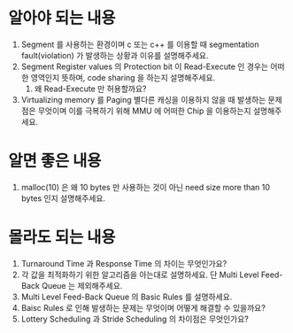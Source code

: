 # 알아야 되는 내용

1. Segment 를 사용하는 환경이며 c 또는 c++ 를 이용할 때 segmentation fault(violation) 가 발생하는 상황과 이유를 설명해주세요.
2. Segment Register values 의 Protection bit 이 Read-Execute 인 경우는 어떠한 영역인지 뜻하며, code sharing 을 하는지 설명해주세요.
   1. 왜 Read-Execute 만 허용할까요?
3. Virtualizing memory 를 Paging 별다른 캐싱을 이용하지 않을 때 발생하는 문제점은 무엇이며 이를 극복하기 위해 MMU 에 어떠한 Chip 을 이용하는지 설명해주세요.

# 알면 좋은 내용

1. malloc(10) 은 왜 10 bytes 만 사용하는 것이 아닌 need size more than 10 bytes 인지 설명해주세요.

# 몰라도 되는 내용

1. Turnaround Time 과 Response Time 의 차이는 무엇인가요?
2. 각 값을 최적화하기 위한 알고리즘을 아는대로 설명하세요. 단 Multi Level Feed-Back Queue 는 제외해주세요.
3. Multi Level Feed-Back Queue 의 Basic Rules 를 설명하세요.
4. Baisc Rules 로 인해 발생하는 문제는 무엇이며 어떻게 해결할 수 있을까요?
5. Lottery Scheduling 과 Stride Scheduling 의 차이점은 무엇인가요?
